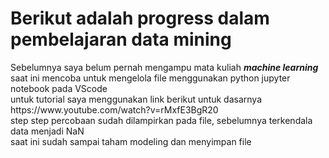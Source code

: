 <h1>Berikut adalah progress dalam pembelajaran data mining</h1>
<div>Sebelumnya saya belum pernah mengampu mata kuliah <b><i>machine learning</i></b></div>
<div>saat ini mencoba untuk mengelola file menggunakan python jupyter notebook pada VScode</div>
<div>untuk tutorial saya menggunakan link berikut untuk dasarnya https://www.youtube.com/watch?v=rMxfE3BgR20</div>

<div>step step percobaan sudah dilampirkan pada file, sebelumnya terkendala data menjadi NaN</div>
<div>saat ini sudah sampai taham modeling dan menyimpan file</div>

